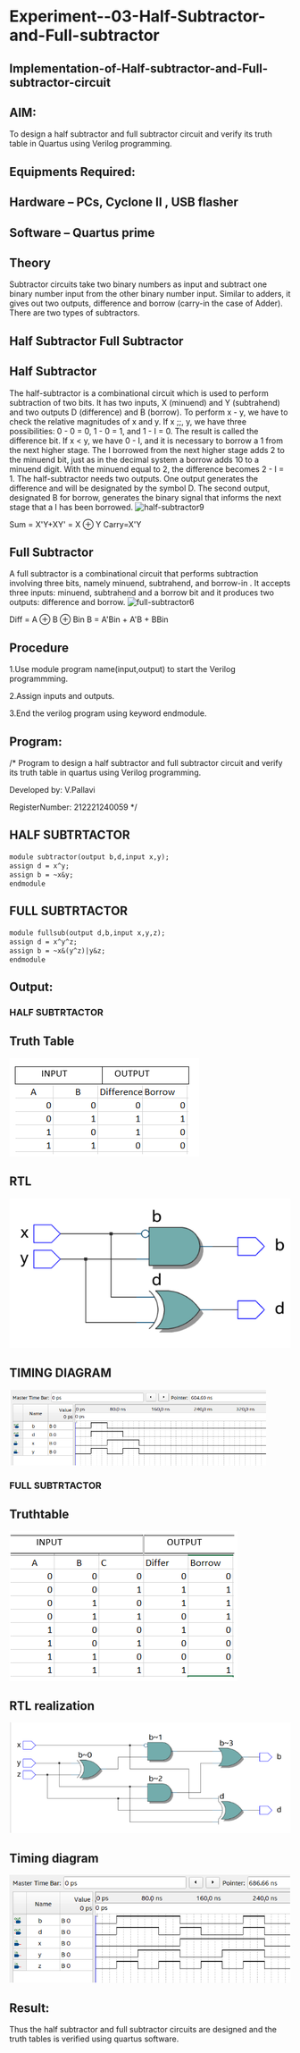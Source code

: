 # Experiment--03-Half-Subtractor-and-Full-subtractor
## Implementation-of-Half-subtractor-and-Full-subtractor-circuit
## AIM:
To design a half subtractor and full subtractor circuit and verify its truth table in Quartus using Verilog programming.

## Equipments Required:
## Hardware – PCs, Cyclone II , USB flasher
## Software – Quartus prime
## Theory
Subtractor circuits take two binary numbers as input and subtract one binary number input from the other binary number input. Similar to adders, it gives out two outputs, difference and borrow (carry-in the case of Adder). There are two types of subtractors.

## Half Subtractor Full Subtractor
## Half Subtractor
The half-subtractor is a combinational circuit which is used to perform subtraction of two bits. It has two inputs, X (minuend) and Y (subtrahend) and two outputs D (difference) and B (borrow). To perform x - y, we have to check the relative magnitudes of x and y. If x ;;, y, we have three possibilities: 0 - 0 = 0, 1 - 0 = 1, and 1 - I = 0. The result is called the difference bit. If x < y, we have 0 - I, and it is necessary to borrow a 1 from the next higher stage. The I borrowed from the next higher stage adds 2 to the minuend bit, just as in the decimal system a borrow adds 10 to a minuend digit. With the minuend equal to 2, the difference becomes 2 - I = 1. The half-subtractor needs two outputs. One output generates the difference and will be designated by the symbol D. The second output, designated B for borrow, generates the binary signal that informs the next stage that a I has been borrowed.
![half-subtractor9](https://user-images.githubusercontent.com/36288975/166112538-58c3bc7c-ee5d-4e6a-ac8d-8e8328efe27a.png)


Sum = X'Y+XY' = X ⊕ Y
Carry=X'Y

## Full Subtractor
A full subtractor is a combinational circuit that performs subtraction involving three bits, namely minuend, subtrahend, and borrow-in . It accepts three inputs: minuend, subtrahend and a borrow bit and it produces two outputs: difference and borrow. 
![full-subtractor6](https://user-images.githubusercontent.com/36288975/166112541-24c68359-3de8-4674-ae22-8272ffc385ed.png)


Diff = A ⊕ B ⊕ Bin B = A'Bin + A'B + BBin

## Procedure

1.Use module program name(input,output) to start the Verilog programmming.

2.Assign inputs and outputs.

3.End the verilog program using keyword endmodule.

## Program:
/*
Program to design a half subtractor and full subtractor circuit and verify its truth table in quartus using Verilog programming.

Developed by: V.Pallavi

RegisterNumber:  212221240059
*/
## HALF SUBTRTACTOR
```
module subtractor(output b,d,input x,y);
assign d = x^y;
assign b = ~x&y;
endmodule

```
## FULL SUBTRTACTOR
```
module fullsub(output d,b,input x,y,z);
assign d = x^y^z;
assign b = ~x&(y^z)|y&z;
endmodule
```
## Output:
### HALF SUBTRTACTOR

## Truth Table
![image](https://github.com/Pallavi-Raveendranadreddy/Experiment--03-Half-Subtractor-and-Full-subtractor/blob/e1ff0ce9b2a6657460019d44688cfaf4624467c5/truth_table.PNG)
## RTL
![image](https://github.com/Pallavi-Raveendranadreddy/Experiment--03-Half-Subtractor-and-Full-subtractor/blob/e1ff0ce9b2a6657460019d44688cfaf4624467c5/rtl%202.PNG)
## TIMING DIAGRAM
![image](https://github.com/Pallavi-Raveendranadreddy/Experiment--03-Half-Subtractor-and-Full-subtractor/blob/e1ff0ce9b2a6657460019d44688cfaf4624467c5/timebar2.PNG)
### FULL SUBTRTACTOR

## Truthtable
![image](https://github.com/Pallavi-Raveendranadreddy/Experiment--03-Half-Subtractor-and-Full-subtractor/blob/bb55d82974c7f82e4072be6ff1af76ef77fbb6c6/truthtable.PNG)
##  RTL realization
![image](https://github.com/Pallavi-Raveendranadreddy/Experiment--03-Half-Subtractor-and-Full-subtractor/blob/bb55d82974c7f82e4072be6ff1af76ef77fbb6c6/rtl2.PNG)
## Timing diagram 
![image](https://github.com/Pallavi-Raveendranadreddy/Experiment--03-Half-Subtractor-and-Full-subtractor/blob/bb55d82974c7f82e4072be6ff1af76ef77fbb6c6/timebar.PNG)
## Result:
Thus the half subtractor and full subtractor circuits are designed and the truth tables is verified using quartus software.
